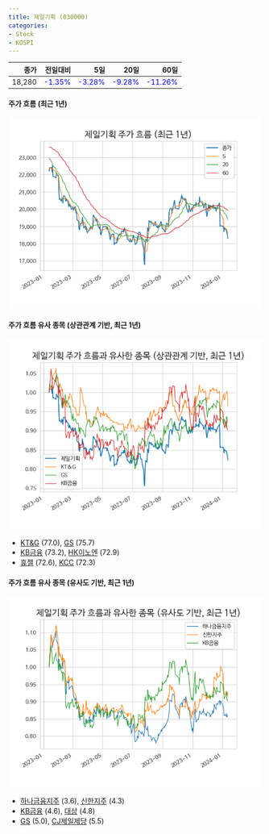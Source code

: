 ```yaml
---
title: 제일기획 (030000)
categories:
- Stock
- KOSPI
---
```


|종가|전일대비|5일|20일|60일|
|---:|-------:|--:|---:|---:|
|18,280|<span style="color: blue">-1.35%</span>|<span style="color: blue">-3.28%</span>|<span style="color: blue">-9.28%</span>|<span style="color: blue">-11.26%</span>|

<!-- more -->

#### 주가 흐름 (최근 1년)
![030000](/assets/images/stock/030000.png)


#### 주가 흐름 유사 종목 (상관관계 기반, 최근 1년)
![030000](/assets/images/stock/030000_corr.png)
- [KT&G](/033780/) (77.0), [GS](/078930/) (75.7)
- [KB금융](/105560/) (73.2), [HK이노엔](/195940/) (72.9)
- [휴젤](/145020/) (72.6), [KCC](/002380/) (72.3)


#### 주가 흐름 유사 종목 (유사도 기반, 최근 1년)
![030000](/assets/images/stock/030000_sim.png)
- [하나금융지주](/086790/) (3.6), [신한지주](/055550/) (4.3)
- [KB금융](/105560/) (4.6), [대상](/001680/) (4.8)
- [GS](/078930/) (5.0), [CJ제일제당](/097950/) (5.5)